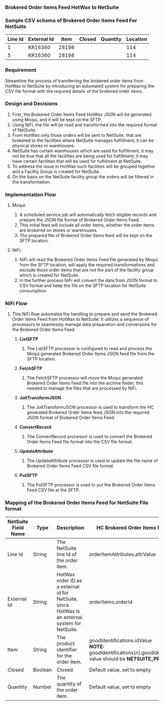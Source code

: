 ### Brokered Order Items Feed HotWax to NetSuite

### Sample CSV schema of Brokered Order Items Feed For NetSuite
| Line Id | External Id | Item  | Closed | Quantity | Location |
|---------|-------------|-------|--------|----------|----------|
| 1       | KR16360     | 28198 |        |          | 114      |
| 5       | KR16360     | 28198 |        |          | 114      |


### Requirement

Streamline the process of transferring the brokered order items from HotWax to NetSuite by introducing an automated system for preparing the CSV file format with the required details of the brokered order items.

### Design and Decisions
1. First, the Brokered Order Items Feed HotWax JSON will be generated using Moqui, and it will be kept on the SFTP.
2. Using NiFi, the file will be read and transformed into the required format of NetSuite.
3. From HotWax only those orders will be sent to NetSuite, that are brokered to the facilities where NetSuite manages fulfillment, it can be physical stores or warehouses.
4. NetSuite has certain warehouses which are used for fulfillment, it may not be true that all the facilities are being used for fulfillment, it may have certain facilities that will be used for fulfillment at NetSuite.
5. To address the issue in HotWax such facilities will be grouped together and a Facility Group is created for NetSuite.
6. On the basis on the NetSuite facility group the orders will be filtered in the transformation.

### Implementation Flow

1. Moqui:
    1. A scheduled service job will automatically fetch eligible records and prepare the JSON file format of Brokered Order Items Feed.
    2. This initial feed will include all order items, whether the order items are brokered on stores or warehouses.
    3. The prepared file of Brokered Order Items feed will be kept on the SFTP location.

2. NiFi:
    1. NiFi will read the Brokered Order Items Feed file generated by Moqui from the SFTP location, will apply the required transformations
       and exclude those order items that are not the part of the facility group which is created for NetSuite.
    2. In the further process NiFi will convert the data from JSON format to CSV format and keep the file on the SFTP location for NetSuite consumption.


### NiFi Flow
1. This NiFi flow automates the handling to prepare and send the Brokered Order Items Feed from HotWax to NetSuite.
   It utilizes a sequence of processors to seamlessly manage data preparation and conversions for the Brokered Order Items Feed.
    1. **ListSFTP**
        1. The ListSFTP processor is configured to read and process the Moqui generated Brokered Order Items JSON feed file from the SFTP location.

    2. **FetchSFTP**
        1. The FetchSFTP processor will move the Moqui generated Brokered Order Items Feed file into the archive folder, this needed to manage the files that are processed by NiFi.

    3. **JoltTransformJSON**
        1. The JoltTransformJSON processor is used to transform the HC generated Brokered Order Items feed JSON into the
           required JSON format of Brokered Order Items Feed.

    4. **ConvertRecord**
        1. The ConvertRecord processor is used to convert the Brokered Order Items Feed file format into the CSV file format.

    5. **UpdateAttribute**
        1. The UpdateAttribute processor is used to update the file name of Brokered Order Items Feed CSV file format.

    6. **PutSFTP**
        1. The PutSFTP processor is used to put the Brokered Order Items Feed CSV file at the SFTP.


### Mapping of the Brokered Order Items Feed for NetSuite File format

| NetSuite Field Name | Type    | Description    | HC Brokered Order Items Feed Mapping |
|---------------------|---------|----------------|----------------------|
| Line Id             | String  | The NetSuite line Id of the order item. | orderItemAttributes.attrValue |
| External Id         | String  | HotWax order ID as a external id for NetSuite, since HotWax is an external system for NetSuite. | orderItems.orderId   |
| Item                | String  | The product identifier for the order item. | goodIdentifications.idValue </br> **NOTE:** goodIdentifications[n].goodIdentificationTypeId value should be **NETSUITE_PRODUCT_ID** |
| Closed              | Boolean | Closed         | Default value, set to empty |
| Quantity            | Number  | The quantity of the order item. | Default value, set to empty |
